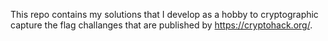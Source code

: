 This repo contains my solutions that I develop as a hobby to cryptographic capture the flag challanges that are published by https://cryptohack.org/.  
